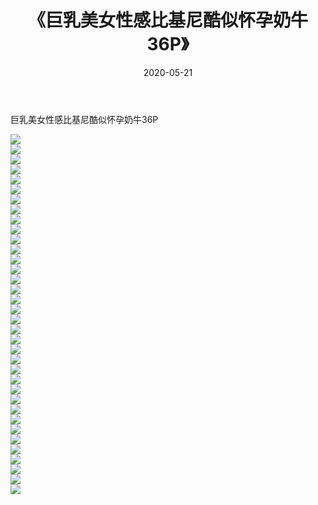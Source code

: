 ﻿---
layout: post
title:  《巨乳美女性感比基尼酷似怀孕奶牛36P》
date:   2020-05-21
img: http://img.660000.xyz/Sharelink/性感/2020/巨乳美女性感比基尼酷似怀孕奶牛36P/000.jpg
categories: [美女, 清纯, 唯美]
---

巨乳美女性感比基尼酷似怀孕奶牛36P

  ![](http://img.660000.xyz/Sharelink/性感/2020/巨乳美女性感比基尼酷似怀孕奶牛36P/001.jpg) <br> ![](http://img.660000.xyz/Sharelink/性感/2020/巨乳美女性感比基尼酷似怀孕奶牛36P/002.jpg) <br> ![](http://img.660000.xyz/Sharelink/性感/2020/巨乳美女性感比基尼酷似怀孕奶牛36P/003.jpg) <br> ![](http://img.660000.xyz/Sharelink/性感/2020/巨乳美女性感比基尼酷似怀孕奶牛36P/004.jpg) <br> ![](http://img.660000.xyz/Sharelink/性感/2020/巨乳美女性感比基尼酷似怀孕奶牛36P/005.jpg) <br> ![](http://img.660000.xyz/Sharelink/性感/2020/巨乳美女性感比基尼酷似怀孕奶牛36P/006.jpg) <br> ![](http://img.660000.xyz/Sharelink/性感/2020/巨乳美女性感比基尼酷似怀孕奶牛36P/007.jpg) <br> ![](http://img.660000.xyz/Sharelink/性感/2020/巨乳美女性感比基尼酷似怀孕奶牛36P/008.jpg) <br> ![](http://img.660000.xyz/Sharelink/性感/2020/巨乳美女性感比基尼酷似怀孕奶牛36P/009.jpg) <br> ![](http://img.660000.xyz/Sharelink/性感/2020/巨乳美女性感比基尼酷似怀孕奶牛36P/010.jpg) <br> ![](http://img.660000.xyz/Sharelink/性感/2020/巨乳美女性感比基尼酷似怀孕奶牛36P/011.jpg) <br> ![](http://img.660000.xyz/Sharelink/性感/2020/巨乳美女性感比基尼酷似怀孕奶牛36P/012.jpg) <br> ![](http://img.660000.xyz/Sharelink/性感/2020/巨乳美女性感比基尼酷似怀孕奶牛36P/013.jpg) <br> ![](http://img.660000.xyz/Sharelink/性感/2020/巨乳美女性感比基尼酷似怀孕奶牛36P/014.jpg) <br> ![](http://img.660000.xyz/Sharelink/性感/2020/巨乳美女性感比基尼酷似怀孕奶牛36P/015.jpg) <br> ![](http://img.660000.xyz/Sharelink/性感/2020/巨乳美女性感比基尼酷似怀孕奶牛36P/016.jpg) <br> ![](http://img.660000.xyz/Sharelink/性感/2020/巨乳美女性感比基尼酷似怀孕奶牛36P/017.jpg) <br> ![](http://img.660000.xyz/Sharelink/性感/2020/巨乳美女性感比基尼酷似怀孕奶牛36P/018.jpg) <br> ![](http://img.660000.xyz/Sharelink/性感/2020/巨乳美女性感比基尼酷似怀孕奶牛36P/019.jpg) <br> ![](http://img.660000.xyz/Sharelink/性感/2020/巨乳美女性感比基尼酷似怀孕奶牛36P/020.jpg) <br> ![](http://img.660000.xyz/Sharelink/性感/2020/巨乳美女性感比基尼酷似怀孕奶牛36P/021.jpg) <br> ![](http://img.660000.xyz/Sharelink/性感/2020/巨乳美女性感比基尼酷似怀孕奶牛36P/022.jpg) <br> ![](http://img.660000.xyz/Sharelink/性感/2020/巨乳美女性感比基尼酷似怀孕奶牛36P/023.jpg) <br> ![](http://img.660000.xyz/Sharelink/性感/2020/巨乳美女性感比基尼酷似怀孕奶牛36P/024.jpg) <br> ![](http://img.660000.xyz/Sharelink/性感/2020/巨乳美女性感比基尼酷似怀孕奶牛36P/025.jpg) <br> ![](http://img.660000.xyz/Sharelink/性感/2020/巨乳美女性感比基尼酷似怀孕奶牛36P/026.jpg) <br> ![](http://img.660000.xyz/Sharelink/性感/2020/巨乳美女性感比基尼酷似怀孕奶牛36P/027.jpg) <br> ![](http://img.660000.xyz/Sharelink/性感/2020/巨乳美女性感比基尼酷似怀孕奶牛36P/028.jpg) <br> ![](http://img.660000.xyz/Sharelink/性感/2020/巨乳美女性感比基尼酷似怀孕奶牛36P/029.jpg) <br> ![](http://img.660000.xyz/Sharelink/性感/2020/巨乳美女性感比基尼酷似怀孕奶牛36P/030.jpg) <br> ![](http://img.660000.xyz/Sharelink/性感/2020/巨乳美女性感比基尼酷似怀孕奶牛36P/031.jpg) <br> ![](http://img.660000.xyz/Sharelink/性感/2020/巨乳美女性感比基尼酷似怀孕奶牛36P/032.jpg) <br> ![](http://img.660000.xyz/Sharelink/性感/2020/巨乳美女性感比基尼酷似怀孕奶牛36P/033.jpg) <br> ![](http://img.660000.xyz/Sharelink/性感/2020/巨乳美女性感比基尼酷似怀孕奶牛36P/034.jpg) <br> ![](http://img.660000.xyz/Sharelink/性感/2020/巨乳美女性感比基尼酷似怀孕奶牛36P/035.jpg) <br> ![](http://img.660000.xyz/Sharelink/性感/2020/巨乳美女性感比基尼酷似怀孕奶牛36P/036.jpg) <br>